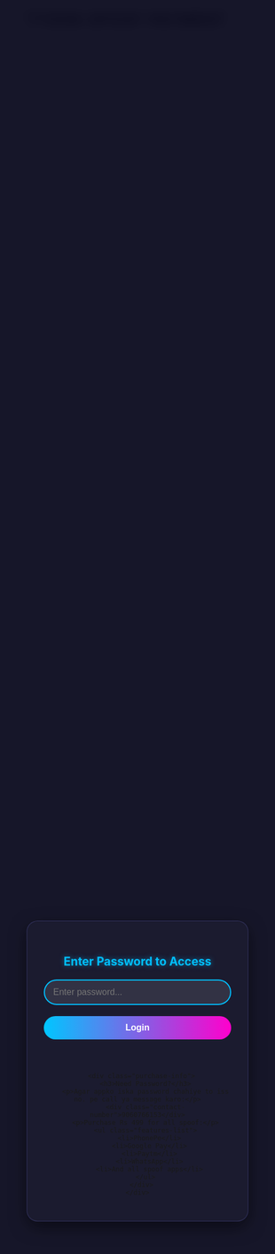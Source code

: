 # TYSON-SPOOF-PAYMENT 
<html lang="en">
<head>
  <meta charset="UTF-8">
  <meta name="viewport" content="width=device-width, initial-scale=1.0">
  <title>Tyson_Owner - Modded Apps</title>
  <link rel="stylesheet" href="https://cdnjs.cloudflare.com/ajax/libs/font-awesome/6.4.0/css/all.min.css">
  <style>
    * {
      margin: 0;
      padding: 0;
      box-sizing: border-box;
    }

    body {
      font-family: 'Segoe UI', Tahoma, Geneva, Verdana, sans-serif;
      background: linear-gradient(135deg, #0f0c29, #302b63, #24243e);
      color: white;
      min-height: 100vh;
      padding-bottom: 20px;
      position: relative;
      overflow-x: hidden;
    }

    /* Login Overlay Styles */
    .login-overlay {
      position: fixed;
      top: 0;
      left: 0;
      width: 100%;
      height: 100%;
      background: rgba(10, 10, 30, 0.95);
      backdrop-filter: blur(10px);
      display: flex;
      flex-direction: column;
      justify-content: center;
      align-items: center;
      z-index: 1000;
      transition: all 0.5s ease;
    }

    .login-container {
      background: rgba(30, 30, 50, 0.8);
      border-radius: 20px;
      padding: 30px;
      width: 90%;
      max-width: 400px;
      text-align: center;
      box-shadow: 0 10px 30px rgba(0, 0, 0, 0.5);
      border: 1px solid rgba(100, 100, 200, 0.3);
    }

    .login-container h2 {
      margin-bottom: 20px;
      color: #00bfff;
      text-shadow: 0 0 10px rgba(0, 191, 255, 0.5);
    }

    .password-container {
      position: relative;
      margin-bottom: 20px;
    }

    .password-input {
      width: 100%;
      padding: 12px 45px 12px 15px;
      border-radius: 30px;
      border: 2px solid #00bfff;
      background: rgba(255, 255, 255, 0.1);
      color: white;
      font-size: 16px;
      outline: none;
      transition: all 0.3s;
    }

    .password-input:focus {
      border-color: #ff00cc;
      box-shadow: 0 0 15px rgba(255, 0, 204, 0.4);
    }

    .toggle-password {
      position: absolute;
      right: 15px;
      top: 50%;
      transform: translateY(-50%);
      color: #00bfff;
      cursor: pointer;
    }

    .login-btn {
      width: 100%;
      padding: 12px;
      border-radius: 30px;
      border: none;
      background: linear-gradient(to right, #00c6ff, #ff00cc);
      color: white;
      font-weight: bold;
      font-size: 16px;
      cursor: pointer;
      transition: all 0.3s;
      margin-bottom: 15px;
    }

    .login-btn:hover {
      transform: translateY(-3px);
      box-shadow: 0 5px 15px rgba(255, 0, 204, 0.4);
    }

    .error-message {
      color: #ff6b6b;
      margin-top: 10px;
      height: 20px;
      font-size: 14px;
    }

    .purchase-info {
      background: rgba(255, 255, 255, 0.1);
      border-radius: 15px;
      padding: 15px;
      margin-top: 20px;
      border-left: 4px solid #ff00cc;
    }

    .purchase-info h3 {
      color: #ff7eb3;
      margin-bottom: 10px;
    }

    .contact-number {
      display: inline-block;
      background: linear-gradient(to right, #ff7eb3, #ff758c);
      padding: 8px 15px;
      border-radius: 30px;
      font-weight: bold;
      margin: 10px 0;
      box-shadow: 0 4px 8px rgba(255, 126, 179, 0.3);
    }

    .features-list {
      text-align: left;
      padding-left: 20px;
      margin-top: 10px;
    }

    .features-list li {
      margin-bottom: 8px;
      color: #a0a0ff;
    }

    /* Main Content Styles */
    .main-content {
      display: none; /* Initially hidden */
    }

    .header {
      display: flex;
      justify-content: space-between;
      align-items: center;
      padding: 15px 20px;
      background: rgba(10, 10, 30, 0.85);
      position: sticky;
      top: 0;
      z-index: 100;
      backdrop-filter: blur(10px);
      box-shadow: 0 2px 15px rgba(0, 0, 0, 0.3);
    }

    .header h1 {
      color: #00bfff;
      font-size: 1.4rem;
      text-shadow: 0 0 10px rgba(0, 191, 255, 0.7);
    }

    .header button {
      background: linear-gradient(to right, #00c6ff, #ff00cc);
      color: white;
      border: none;
      padding: 8px 20px;
      border-radius: 20px;
      font-weight: bold;
      cursor: pointer;
      font-size: 0.9rem;
      transition: transform 0.2s, box-shadow 0.2s;
    }

    .header button:hover {
      transform: translateY(-2px);
      box-shadow: 0 4px 12px rgba(255, 0, 204, 0.4);
    }

    .main-title {
      text-align: center;
      padding: 20px 15px 10px;
      font-size: 1.1rem;
      color: #e0e0ff;
      max-width: 600px;
      margin: 0 auto;
      line-height: 1.5;
    }

    .container {
      display: grid;
      grid-template-columns: repeat(auto-fit, minmax(140px, 1fr));
      gap: 15px;
      padding: 15px;
      max-width: 1200px;
      margin: 0 auto;
    }

    .card {
      background: rgba(30, 30, 50, 0.4);
      border-radius: 15px;
      text-align: center;
      padding: 15px 10px;
      backdrop-filter: blur(5px);
      border: 1px solid rgba(100, 100, 200, 0.2);
      box-shadow: 0 4px 8px rgba(0, 0, 0, 0.3);
      transition: transform 0.3s, box-shadow 0.3s;
    }

    .card:hover {
      transform: translateY(-5px);
      box-shadow: 0 8px 16px rgba(0, 0, 0, 0.4);
    }

    .card img {
      width: 60px;
      height: 60px;
      object-fit: contain;
      margin: 0 auto 10px;
      border-radius: 15px;
      background: rgba(255, 255, 255, 0.1);
      padding: 5px;
      display: block;
    }

    .card h3 {
      margin: 5px 0;
      color: white;
      font-size: 1rem;
      height: 2.2em;
      display: flex;
      align-items: center;
      justify-content: center;
    }

    .free {
      color: #00ff9d;
      font-weight: bold;
      text-shadow: 0 0 5px rgba(0, 255, 157, 0.5);
      font-size: 0.9rem;
      margin: 5px 0;
    }

    .download-btn {
      margin-top: 8px;
      padding: 8px 15px;
      border: none;
      border-radius: 20px;
      background: linear-gradient(to right, #ff7eb3, #ff758c);
      color: white;
      font-weight: bold;
      cursor: pointer;
      text-decoration: none;
      display: inline-block;
      transition: transform 0.2s, box-shadow 0.2s;
      font-size: 0.85rem;
      width: 90%;
      max-width: 120px;
    }

    .download-btn:hover {
      transform: translateY(-2px);
      box-shadow: 0 4px 12px rgba(255, 126, 179, 0.4);
    }

    .footer {
      text-align: center;
      padding: 25px 15px 15px;
      background: rgba(10, 10, 30, 0.85);
      margin-top: 20px;
      border-top: 1px solid rgba(100, 100, 200, 0.2);
    }

    .footer p {
      margin-bottom: 15px;
      font-size: 0.9rem;
      color: #a0a0ff;
    }

    .social-icons {
      display: flex;
      justify-content: center;
      gap: 20px;
    }

    .social-icons a {
      display: inline-block;
      width: 40px;
      height: 40px;
      background: rgba(255, 255, 255, 0.1);
      border-radius: 50%;
      display: flex;
      align-items: center;
      justify-content: center;
      transition: transform 0.3s, background 0.3s;
    }

    .social-icons a:hover {
      transform: scale(1.15);
      background: rgba(255, 255, 255, 0.2);
    }

    .social-icons i {
      font-size: 1.4rem;
      color: white;
    }

    .youtube-icon { color: #FF0000; }
    .telegram-icon { color: #0088cc; }
    .instagram-icon { 
      background: radial-gradient(circle at 30% 107%, #fdf497 0%, #fdf497 5%, #fd5949 45%, #d6249f 60%, #285AEB 90%);
      -webkit-background-clip: text;
      -webkit-text-fill-color: transparent;
    }

    /* Responsive adjustments */
    @media (max-width: 600px) {
      .login-container {
        padding: 20px;
        width: 95%;
      }
      
      .header {
        padding: 12px 15px;
      }
      
      .header h1 {
        font-size: 1.2rem;
      }
      
      .header button {
        padding: 7px 15px;
        font-size: 0.8rem;
      }
      
      .main-title {
        font-size: 0.95rem;
        padding: 15px 12px 8px;
      }
      
      .container {
        grid-template-columns: repeat(auto-fit, minmax(120px, 1fr));
        gap: 12px;
        padding: 12px;
      }
      
      .card {
        padding: 12px 8px;
      }
      
      .card img {
        width: 50px;
        height: 50px;
      }
      
      .card h3 {
        font-size: 0.9rem;
        height: 2.4em;
      }
      
      .free {
        font-size: 0.8rem;
      }
      
      .download-btn {
        padding: 7px 12px;
        font-size: 0.8rem;
      }
      
      .social-icons a {
        width: 36px;
        height: 36px;
      }
      
      .social-icons i {
        font-size: 1.2rem;
      }
    }

    @media (max-width: 400px) {
      .container {
        grid-template-columns: repeat(2, 1fr);
      }
      
      .card img {
        width: 45px;
        height: 45px;
      }
      
      .purchase-info {
        padding: 12px;
      }
    }

    /* App icons styling */
    .app-icon {
      display: inline-block;
      width: 60px;
      height: 60px;
      border-radius: 15px;
      display: flex;
      align-items: center;
      justify-content: center;
      margin: 0 auto 10px;
      font-size: 1.8rem;
      color: white;
    }

    .whatsapp { background: linear-gradient(135deg, #25D366, #128C7E); }
    .fampay { background: linear-gradient(135deg, #6A11CB, #2575FC); }
    .phonepe { background: linear-gradient(135deg, #5F2BEE, #B24592); }
    .funsta { background: linear-gradient(135deg, #FF416C, #FF4B2B); }
    .bhimpay { background: linear-gradient(135deg, #0F9D58, #4285F4); }
    .location { background: linear-gradient(135deg, #00B4DB, #0083B0); }
    .gpay { background: linear-gradient(135deg, #34A853, #0F9D58); }
    .paytm { background: linear-gradient(135deg, #002970, #00B9F1); }
    .superpay { background: linear-gradient(135deg, #FFD700, #FFA500); }
    .tyson { background: linear-gradient(135deg, #8A2387, #E94057, #F27121); }
  </style>
</head>
<body>

  <!-- Login Overlay -->
  <div class="login-overlay" id="loginOverlay">
    <div class="login-container">
      <h2>Enter Password to Access</h2>
      <div class="password-container">
        <input type="password" id="passwordInput" class="password-input" placeholder="Enter password...">
        <span class="toggle-password" id="togglePassword">
          <i class="fas fa-eye"></i>
        </span>
      </div>
      <button class="login-btn" id="loginBtn">Login</button>
      <div class="error-message" id="errorMessage"></div>
      
      <div class="purchase-info">
        <h3>Need Password?</h3>
        <p>Agar appko iska password chahiye to iss no. pe call ya message karo:</p>
        <div class="contact-number">9060766153</div>
        <p>Purchase Rs 499 for all spoof:</p>
        <ul class="features-list">
          <li>PhonePe</li>
          <li>Google Pay</li>
          <li>Paytm</li>
          <li>WhatsApp</li>
          <li>And all spoof apps</li>
        </ul>
      </div>
    </div>
  </div>

  <!-- Main Content (hidden until login) -->
  <div class="main-content" id="mainContent">
    <div class="header">
      <h1>Tyson_Owner</h1>
      <button>The Unknown</button>
    </div>

    <div class="main-title">
      Download the latest modded apps by @Tyson_owner. All apps are free and regularly updated.
    </div>

    <div class="container">
      <!-- WhatsApp -->
      <div class="card">
        <div class="app-icon whatsapp">
          <i class="fab fa-whatsapp"></i>
        </div>
        <h3>WhatsApp</h3>
        <div class="free">FREE</div>
        <a href="https://sub2unlock.io/j2sdx" class="download-btn">Download</a>
      </div>

      <!-- Fampay -->
      <div class="card">
        <div class="app-icon fampay">
          <i class="fas fa-wallet"></i>
        </div>
        <h3>Fampay</h3>
        <div class="free">FREE</div>
        <a href="https://sub2unlock.io/ZX6HY" class="download-btn">Download</a>
      </div>

      <!-- PhonePe 2 -->
      <div class="card">
        <div class="app-icon phonepe">
          <i class="fas fa-mobile-alt"></i>
        </div>
        <h3>PhonePay 2</h3>
        <div class="free">FREE</div>
        <a href="https://sub2unlock.io/1VoqL" class="download-btn">Download</a>
      </div>

      <!-- Funsta -->
      <div class="card">
        <div class="app-icon funsta">
          <i class="fas fa-camera"></i>
        </div>
        <h3>Funsta</h3>
        <div class="free">FREE</div>
        <a href="https://sub2unlock.io/MpkCL" class="download-btn">Download</a>
      </div>

      <!-- BhimPay -->
      <div class="card">
        <div class="app-icon bhimpay">
          <i class="fas fa-rupee-sign"></i>
        </div>
        <h3>BhimPay</h3>
        <div class="free">FREE</div>
        <a href="https://sub2unlock.io/182qa" class="download-btn">Download</a>
      </div>

      <!-- Location Master -->
      <div class="card">
        <div class="app-icon location">
          <i class="fas fa-map-marker-alt"></i>
        </div>
        <h3>Location Master</h3>
        <div class="free">FREE</div>
        <a href="https://sub2unlock.io/jJ6dT" class="download-btn">Download</a>
      </div>

      <!-- Gpay -->
      <div class="card">
        <div class="app-icon gpay">
          <i class="fab fa-google"></i>
        </div>
        <h3>Gpay</h3>
        <div class="free">FREE</div>
        <a href="https://sub2unlock.io/50nvZ" class="download-btn">Download</a>
      </div>

      <!-- Paytm -->
      <div class="card">
        <div class="app-icon paytm">
          <i class="fas fa-qrcode"></i>
        </div>
        <h3>Paytm</h3>
        <div class="free">FREE</div>
        <a href="https://sub2unlock.io/SmfTw" class="download-btn">Download</a>
      </div>
      
      <!-- SUPER PAY -->
      <div class="card">
        <div class="app-icon superpay">
          <i class="fas fa-bolt"></i>
        </div>
        <h3>Super Pay</h3>
        <div class="free">FREE</div>
        <a href="https://sub2unlock.io/npGfF" class="download-btn">Download</a>
      </div>
      
      <!-- TYSON -->
      <div class="card">
        <div class="app-icon tyson">
          <i class="fas fa-crown"></i>
        </div>
        <h3>TYSON</h3>
        <div class="free">FREE</div>
        <a href="https://t.me/+kFhnhnlONOszMmNl" class="download-btn">Download</a>
      </div>
    </div>

    <div class="footer">
      <p>© 2025 Tyson_Owner - All Rights Reserved</p>
      <div class="social-icons">
        <a href="#" class="youtube"><i class="fab fa-youtube youtube-icon"></i></a>
        <a href="#"><i class="fab fa-telegram telegram-icon"></i></a>
        <a href="#"><i class="fab fa-instagram instagram-icon"></i></a>
      </div>
    </div>
  </div>

  <script>
    // Password validation and login functionality
    document.addEventListener('DOMContentLoaded', function() {
      const loginOverlay = document.getElementById('loginOverlay');
      const mainContent = document.getElementById('mainContent');
      const passwordInput = document.getElementById('passwordInput');
      const loginBtn = document.getElementById('loginBtn');
      const errorMessage = document.getElementById('errorMessage');
      const togglePassword = document.getElementById('togglePassword');
      
      // Correct password
      const correctPassword = "TYSON";
      
      // Toggle password visibility
      togglePassword.addEventListener('click', function() {
        if (passwordInput.type === 'password') {
          passwordInput.type = 'text';
          this.innerHTML = '<i class="fas fa-eye-slash"></i>';
        } else {
          passwordInput.type = 'password';
          this.innerHTML = '<i class="fas fa-eye"></i>';
        }
      });
      
      // Login functionality
      loginBtn.addEventListener('click', function() {
        const enteredPassword = passwordInput.value;
        
        if (enteredPassword === correctPassword) {
          // Hide login overlay and show main content
          loginOverlay.style.opacity = '0';
          loginOverlay.style.pointerEvents = 'none';
          mainContent.style.display = 'block';
          
          // Store login status in localStorage
          localStorage.setItem('isLoggedIn', 'true');
        } else {
          // Show error message
          errorMessage.textContent = 'Incorrect password! Please try again.';
          passwordInput.style.borderColor = '#ff6b6b';
          
          // Shake animation for error
          passwordInput.animate([
            { transform: 'translateX(0)' },
            { transform: 'translateX(-5px)' },
            { transform: 'translateX(5px)' },
            { transform: 'translateX(0)' }
          ], {
            duration: 300,
            iterations: 2
          });
          
          // Clear input and focus
          setTimeout(() => {
            passwordInput.value = '';
            passwordInput.focus();
          }, 500);
        }
      });
      
      // Allow login with Enter key
      passwordInput.addEventListener('keypress', function(e) {
        if (e.key === 'Enter') {
          loginBtn.click();
        }
      });
      
      // Check if user is already logged in
      if (localStorage.getItem('isLoggedIn') === 'true') {
        loginOverlay.style.display = 'none';
        mainContent.style.display = 'block';
      }
    });
  </script>
</body>
</html>
